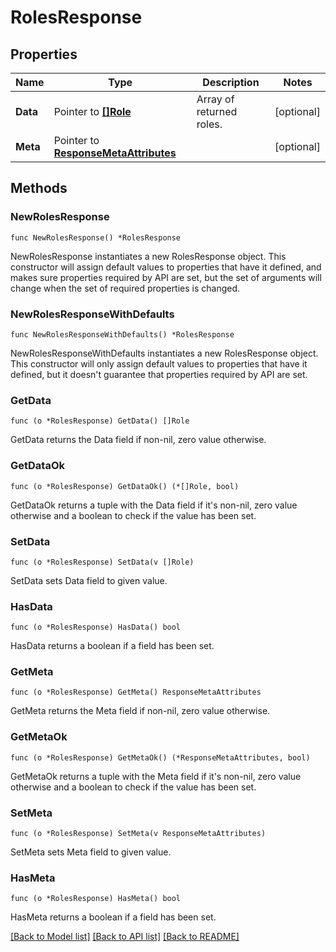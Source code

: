 # RolesResponse

## Properties

Name | Type | Description | Notes
---- | ---- | ----------- | ------
**Data** | Pointer to [**[]Role**](Role.md) | Array of returned roles. | [optional] 
**Meta** | Pointer to [**ResponseMetaAttributes**](ResponseMetaAttributes.md) |  | [optional] 

## Methods

### NewRolesResponse

`func NewRolesResponse() *RolesResponse`

NewRolesResponse instantiates a new RolesResponse object.
This constructor will assign default values to properties that have it defined,
and makes sure properties required by API are set, but the set of arguments
will change when the set of required properties is changed.

### NewRolesResponseWithDefaults

`func NewRolesResponseWithDefaults() *RolesResponse`

NewRolesResponseWithDefaults instantiates a new RolesResponse object.
This constructor will only assign default values to properties that have it defined,
but it doesn't guarantee that properties required by API are set.

### GetData

`func (o *RolesResponse) GetData() []Role`

GetData returns the Data field if non-nil, zero value otherwise.

### GetDataOk

`func (o *RolesResponse) GetDataOk() (*[]Role, bool)`

GetDataOk returns a tuple with the Data field if it's non-nil, zero value otherwise
and a boolean to check if the value has been set.

### SetData

`func (o *RolesResponse) SetData(v []Role)`

SetData sets Data field to given value.

### HasData

`func (o *RolesResponse) HasData() bool`

HasData returns a boolean if a field has been set.

### GetMeta

`func (o *RolesResponse) GetMeta() ResponseMetaAttributes`

GetMeta returns the Meta field if non-nil, zero value otherwise.

### GetMetaOk

`func (o *RolesResponse) GetMetaOk() (*ResponseMetaAttributes, bool)`

GetMetaOk returns a tuple with the Meta field if it's non-nil, zero value otherwise
and a boolean to check if the value has been set.

### SetMeta

`func (o *RolesResponse) SetMeta(v ResponseMetaAttributes)`

SetMeta sets Meta field to given value.

### HasMeta

`func (o *RolesResponse) HasMeta() bool`

HasMeta returns a boolean if a field has been set.


[[Back to Model list]](../README.md#documentation-for-models) [[Back to API list]](../README.md#documentation-for-api-endpoints) [[Back to README]](../README.md)


